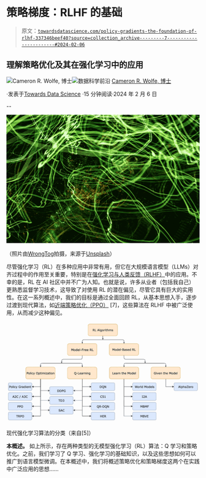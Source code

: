 # 策略梯度：RLHF 的基础

> 原文：[`towardsdatascience.com/policy-gradients-the-foundation-of-rlhf-337346beef40?source=collection_archive---------7-----------------------#2024-02-06`](https://towardsdatascience.com/policy-gradients-the-foundation-of-rlhf-337346beef40?source=collection_archive---------7-----------------------#2024-02-06)

## 理解策略优化及其在强化学习中的应用

[](https://wolfecameron.medium.com/?source=post_page---byline--337346beef40--------------------------------)![Cameron R. Wolfe, 博士](https://wolfecameron.medium.com/?source=post_page---byline--337346beef40--------------------------------)[](https://towardsdatascience.com/?source=post_page---byline--337346beef40--------------------------------)![数据科学前沿](https://towardsdatascience.com/?source=post_page---byline--337346beef40--------------------------------) [Cameron R. Wolfe, 博士](https://wolfecameron.medium.com/?source=post_page---byline--337346beef40--------------------------------)

·发表于[Towards Data Science](https://towardsdatascience.com/?source=post_page---byline--337346beef40--------------------------------) ·15 分钟阅读·2024 年 2 月 6 日

--

![](img/aab3d055f178ffac6b75ff4d80f331ad.png)

（照片由[WrongTog](https://unsplash.com/@wrongtog?utm_content=creditCopyText&utm_medium=referral&utm_source=unsplash)拍摄，来源于[Unsplash](https://unsplash.com/photos/blue-and-red-light-streaks-nYh3nHalEMA?utm_content=creditCopyText&utm_medium=referral&utm_source=unsplash)）

尽管强化学习（RL）在多种应用中非常有用，但它在大规模语言模型（LLMs）对齐过程中的作用至关重要，特别是在[强化学习与人类反馈（RLHF）](https://aman.ai/primers/ai/RLHF/)中的应用。不幸的是，RL 在 AI 社区中并不广为人知。也就是说，许多从业者（包括我自己）更熟悉监督学习技术，这导致了对使用 RL 的潜在偏见，尽管它具有巨大的实用性。在这一系列概述中，我们的目标是通过全面回顾 RL，从基本思想入手，逐步过渡到现代算法，如[近端策略优化（PPO）](https://openai.com/research/openai-baselines-ppo) [7]，这些算法在 RLHF 中被广泛使用，从而减少这种偏见。

![](img/40b82c39eff8ef3118d07ced407be0ae.png)

现代强化学习算法的分类（来自[5]）

**本概述。** 如上所示，存在两种类型的无模型强化学习（RL）算法：Q 学习和策略优化。之前，我们学习了 Q 学习、强化学习的基础知识，以及这些思想如何可以推广到语言模型微调。在本概述中，我们将概述策略优化和策略梯度这两个在实践中广泛应用的思想……
